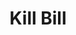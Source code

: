 ---
blog: https://killbill.io/blog
codehost: https://github.com/https://github.com/sponsors/killbill
logohandle: killbillio
sort: killbill
title: Kill Bill
twitter: https://x.com/killbillio
website: https://killbill.io/
youtube: https://youtube.com/channel/UChXICgGipKvJbtzKfM1SNoQ
---